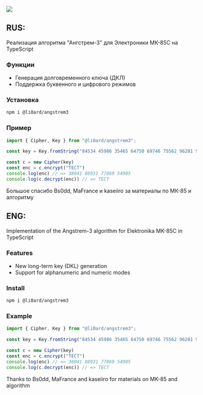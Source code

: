 ![](https://mk.bs0dd.net/mk85c/mk85cf.jpg)

## RUS:

Реализация алгоритма "Ангстрем-3" для Электроники МК-85С на TypeScript

### Функции
- Генерация долговременного ключа (ДКЛ)
- Поддержка буквенного и цифрового режимов

### Установка
```bash
npm i @li0ard/angstrem3
```

### Пример
```ts
import { Cipher, Key } from "@li0ard/angstrem3";

const key = Key.fromString("84534 45986 35465 64750 69746 75562 96281 96471 16889 77629 94879 96394 73073 45415 29900 39356 54944 10712 85757 23266 32131 18232");

const c = new Cipher(key)
const enc = c.encrypt("ТЕСТ")
console.log(enc) // => 38041 88931 77869 54905
console.log(c.decrypt(enc)) // => ТЕСТ
```

Большое спасибо Bs0dd, MaFrance и kaseiiro за материалы по МК-85 и алгоритму

## ENG:

Implementation of the Angstrem-3 algorithm for Elektronika MK-85C in TypeScript

### Features
- New long-term key (DKL) generation
- Support for alphanumeric and numeric modes

### Install
```bash
npm i @li0ard/angstrem3
```

### Example
```ts
import { Cipher, Key } from "@li0ard/angstrem3";

const key = Key.fromString("84534 45986 35465 64750 69746 75562 96281 96471 16889 77629 94879 96394 73073 45415 29900 39356 54944 10712 85757 23266 32131 18232");

const c = new Cipher(key)
const enc = c.encrypt("ТЕСТ")
console.log(enc) // => 38041 88931 77869 54905
console.log(c.decrypt(enc)) // => ТЕСТ
```

Thanks to Bs0dd, MaFrance and kaseiiro for materials on MK-85 and algorithm